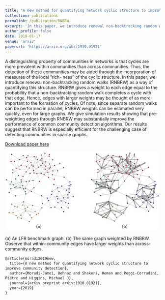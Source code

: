 ```yaml
---
title: "A new method for quantifying network cyclic structure to improve community detection"
collection: publications
permalink: /publication/RNBRW
excerpt: 'In this paper, we introduce renewal non-backtracking random walks (RNBRW) as a way of quantifying this structure. RNBRW gives a weight to each edge equal to the probability that a non-backtracking random walk completes a cycle with that edge.'
author_profile: false
date: 2019-01-17
venue: 'arxiv'
paperurl: 'https://arxiv.org/abs/1910.01921'
---
```

A distinguishing property of communities in networks is that cycles are more prevalent within communities than across communities. Thus, the detection of these communities may be aided through the incorporation of measures of the local ”rich- ness” of the cyclic structure. In this paper, we introduce renewal non-backtracking random walks (RNBRW) as a way of quantifying this structure. RNBRW gives a weight to each edge equal to the probability that a non-backtracking random walk completes a cycle with that edge. Hence, edges with larger weights may be thought of as more important to the formation of cycles. Of note, since separate random walks can be performed in parallel, RNBRW weights can be estimated very quickly, even for large graphs. We give simulation results showing that pre-weighting edges through RNBRW may substantially improve the performance of common community detection algorithms. Our results suggest that RNBRW is especially efficient for the challenging case of detecting communities in sparse graphs.

[Download paper here](https://arxiv.org/abs/1910.01921)



![](/images/RNBRW_w.png)

(a) An LFR benchmark graph. (b) The same graph weighted by RNBRW. Observe that within-community edges have larger weights than across-community edges.


```
@article{moradi2019new,
  title={A new method for quantifying network cyclic structure to improve community detection},
  author={Moradi-Jamei, Behnaz and Shakeri, Heman and Poggi-Corradini, Pietro and Higgins, Michael J},
  journal={arXiv preprint arXiv:1910.01921},
  year={2019}
}
```